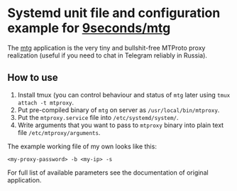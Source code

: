 # Systemd unit file and configuration example for [9seconds/mtg](https://github.com/9seconds/mtg)

The [mtg](https://github.com/9seconds/mtg) application is the very tiny and bullshit-free MTProto proxy realization (useful if you need to chat in Telegram reliably in Russia). 

## How to use

1. Install tmux (you can control behaviour and status of ``mtg`` later using ``tmux attach -t mtproxy``.
2. Put pre-compiled binary of ``mtg`` on server as ``/usr/local/bin/mtproxy``.
3. Put the ``mtproxy.service`` file into ``/etc/systemd/system/``.
4. Write arguments that you want to pass to ``mtproxy`` binary into plain text file ``/etc/mtproxy/arguments``.

The example working file of my own looks like this:

```
<my-proxy-password> -b <my-ip> -s
```

For full list of available parameters see the documentation of original application.
